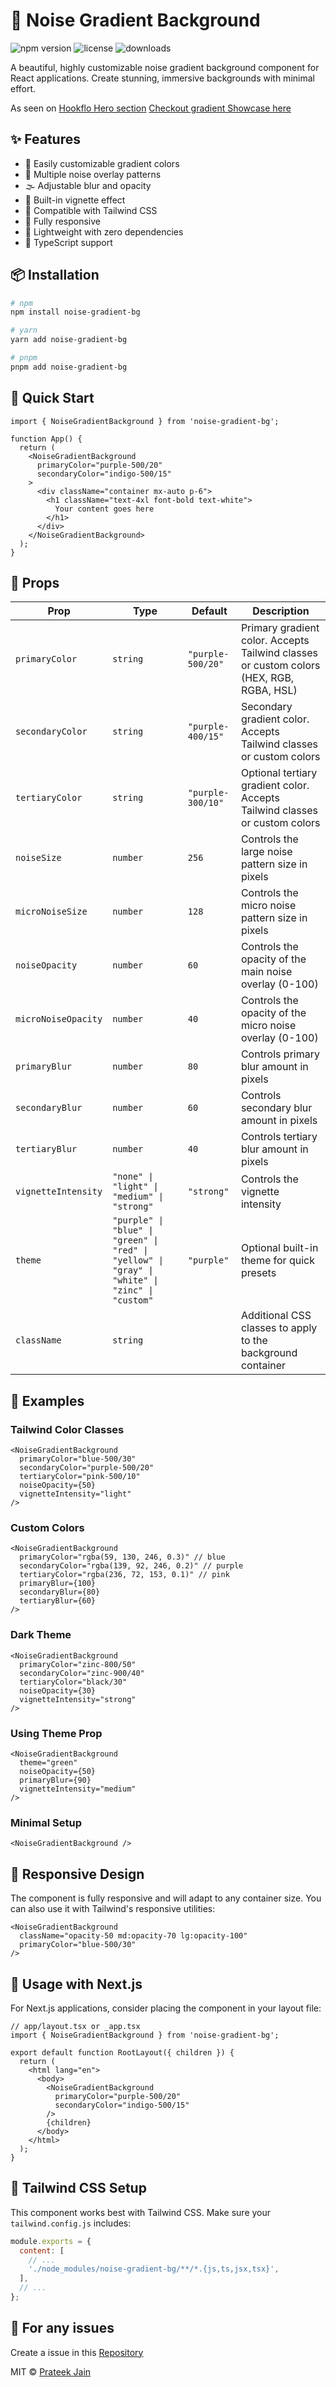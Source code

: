 # 🌌 Noise Gradient Background

![npm version](https://img.shields.io/npm/v/noise-gradient-bg)
![license](https://img.shields.io/npm/l/noise-gradient-bg)
![downloads](https://img.shields.io/npm/dm/noise-gradient-bg)

A beautiful, highly customizable noise gradient background component for React applications. Create stunning, immersive backgrounds with minimal effort.

As seen on [Hookflo Hero section](https://www.hookflo.com)
[Checkout gradient Showcase here](https://www.hookflo.com/gradient-showcase)


## ✨ Features

- 🎨 Easily customizable gradient colors
- 🔄 Multiple noise overlay patterns
- 🌫️ Adjustable blur and opacity
- 🔆 Built-in vignette effect
- 🧩 Compatible with Tailwind CSS
- 📱 Fully responsive
- 🚀 Lightweight with zero dependencies
- 🔧 TypeScript support

## 📦 Installation

```bash
# npm
npm install noise-gradient-bg

# yarn
yarn add noise-gradient-bg

# pnpm
pnpm add noise-gradient-bg
```

## 🚀 Quick Start

```tsx
import { NoiseGradientBackground } from 'noise-gradient-bg';

function App() {
  return (
    <NoiseGradientBackground 
      primaryColor="purple-500/20"
      secondaryColor="indigo-500/15"
    >
      <div className="container mx-auto p-6">
        <h1 className="text-4xl font-bold text-white">
          Your content goes here
        </h1>
      </div>
    </NoiseGradientBackground>
  );
}
```

## 📝 Props

| Prop | Type | Default | Description |
|------|------|---------|-------------|
| `primaryColor` | `string` | `"purple-500/20"` | Primary gradient color. Accepts Tailwind classes or custom colors (HEX, RGB, RGBA, HSL) |
| `secondaryColor` | `string` | `"purple-400/15"` | Secondary gradient color. Accepts Tailwind classes or custom colors |
| `tertiaryColor` | `string` | `"purple-300/10"` | Optional tertiary gradient color. Accepts Tailwind classes or custom colors |
| `noiseSize` | `number` | `256` | Controls the large noise pattern size in pixels |
| `microNoiseSize` | `number` | `128` | Controls the micro noise pattern size in pixels |
| `noiseOpacity` | `number` | `60` | Controls the opacity of the main noise overlay (0-100) |
| `microNoiseOpacity` | `number` | `40` | Controls the opacity of the micro noise overlay (0-100) |
| `primaryBlur` | `number` | `80` | Controls primary blur amount in pixels |
| `secondaryBlur` | `number` | `60` | Controls secondary blur amount in pixels |
| `tertiaryBlur` | `number` | `40` | Controls tertiary blur amount in pixels |
| `vignetteIntensity` | `"none" \| "light" \| "medium" \| "strong"` | `"strong"` | Controls the vignette intensity |
| `theme` | `"purple" \| "blue" \| "green" \| "red" \| "yellow" \| "gray" \| "white" \| "zinc" \| "custom"` | `"purple"` | Optional built-in theme for quick presets |
| `className` | `string` |  | Additional CSS classes to apply to the background container |

## 🎨 Examples

### Tailwind Color Classes

```tsx
<NoiseGradientBackground 
  primaryColor="blue-500/30"
  secondaryColor="purple-500/20"
  tertiaryColor="pink-500/10"
  noiseOpacity={50}
  vignetteIntensity="light"
/>
```

### Custom Colors

```tsx
<NoiseGradientBackground 
  primaryColor="rgba(59, 130, 246, 0.3)" // blue
  secondaryColor="rgba(139, 92, 246, 0.2)" // purple
  tertiaryColor="rgba(236, 72, 153, 0.1)" // pink
  primaryBlur={100}
  secondaryBlur={80}
  tertiaryBlur={60}
/>
```

### Dark Theme

```tsx
<NoiseGradientBackground 
  primaryColor="zinc-800/50"
  secondaryColor="zinc-900/40"
  tertiaryColor="black/30"
  noiseOpacity={30}
  vignetteIntensity="strong"
/>
```

### Using Theme Prop

```tsx
<NoiseGradientBackground
  theme="green"
  noiseOpacity={50}
  primaryBlur={90}
  vignetteIntensity="medium"
/>
```

### Minimal Setup

```tsx
<NoiseGradientBackground />
```

## 📱 Responsive Design

The component is fully responsive and will adapt to any container size. You can also use it with Tailwind's responsive utilities:

```tsx
<NoiseGradientBackground 
  className="opacity-50 md:opacity-70 lg:opacity-100"
  primaryColor="blue-500/30"
/>
```

## 🧩 Usage with Next.js

For Next.js applications, consider placing the component in your layout file:

```tsx
// app/layout.tsx or _app.tsx
import { NoiseGradientBackground } from 'noise-gradient-bg';

export default function RootLayout({ children }) {
  return (
    <html lang="en">
      <body>
        <NoiseGradientBackground
          primaryColor="purple-500/20"
          secondaryColor="indigo-500/15"
        />
        {children}
      </body>
    </html>
  );
}
```

## 🔧 Tailwind CSS Setup

This component works best with Tailwind CSS. Make sure your `tailwind.config.js` includes:

```js
module.exports = {
  content: [
    // ...
    './node_modules/noise-gradient-bg/**/*.{js,ts,jsx,tsx}',
  ],
  // ...
};
```

## 📄 For any issues

Create a issue in this [Repository](https://github.com/Prateek32177/noise-gradient-bg)

MIT © [Prateek Jain](https://github.com/Prateek32177/noise-gradient-bg/blob/main/LICENSE)
